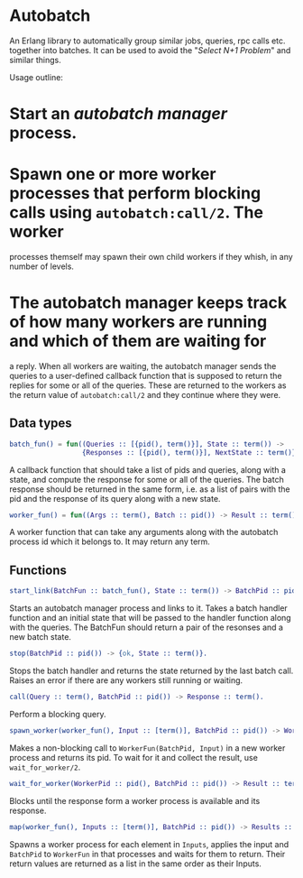 Autobatch
=========

An Erlang library to automatically group similar jobs, queries, rpc calls etc. together into batches. It can be used to avoid the "*Select N+1 Problem*" and similar things.

Usage outline:

# Start an *autobatch manager* process.
# Spawn one or more worker processes that perform blocking calls using `autobatch:call/2`. The worker
  processes themself may spawn their own child workers if they whish, in any number of levels.
# The autobatch manager keeps track of how many workers are running and which of them are waiting for
  a reply. When all workers are waiting, the autobatch manager sends the queries to a user-defined
  callback function that is supposed to return the replies for some or all of the queries. These are
  returned to the workers as the return value of `autobatch:call/2` and they continue where they were.

Data types
----------

```Erlang
batch_fun() = fun((Queries :: [{pid(), term()}], State :: term()) ->
                  {Responses :: [{pid(), term()}], NextState :: term()}).
```

A callback function that should take a list of pids and queries, along with a state, and
compute the response for some or all of the queries. The batch response should be returned
in the same form, i.e. as a list of pairs with the pid and the response of its query along
with a new state.

```Erlang
worker_fun() = fun((Args :: term(), Batch :: pid()) -> Result :: term()).
```

A worker function that can take any arguments along with the autobatch process id which
it belongs to. It may return any term.

Functions
---------

```Erlang
start_link(BatchFun :: batch_fun(), State :: term()) -> BatchPid :: pid()
```

Starts an autobatch manager process and links to it. Takes a batch handler function and
an initial state that will be passed to the handler function along with the queries.
The BatchFun should return a pair of the resonses and a new batch state.

```Erlang
stop(BatchPid :: pid()) -> {ok, State :: term()}.
```

Stops the batch handler and returns the state returned by the last batch call. Raises an
error if there are any workers still running or waiting.

```Erlang
call(Query :: term(), BatchPid :: pid()) -> Response :: term().
```
Perform a blocking query.

```Erlang
spawn_worker(worker_fun(), Input :: [term()], BatchPid :: pid()) -> WorkerPid :: pid().
```

Makes a non-blocking call to `WorkerFun(BatchPid, Input)` in a new worker process and returns
its pid. To wait for it and collect the result, use `wait_for_worker/2`.

```Erlang
wait_for_worker(WorkerPid :: pid(), BatchPid :: pid()) -> Result :: term().
```

Blocks until the response form a worker process is available and its response.

```Erlang
map(worker_fun(), Inputs :: [term()], BatchPid :: pid()) -> Results :: [term()].
```

Spawns a worker process for each element in `Inputs`, applies the input and `BatchPid` to `WorkerFun` in that processes and waits for them to return. Their return values are returned as a list in the same order as their Inputs.

